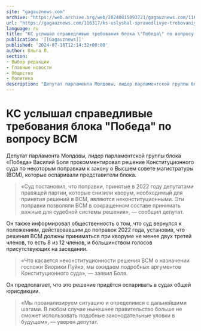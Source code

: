 ```yaml
---
site: "gagauznews.com"
archive: "https://web.archive.org/web/20240815093721/gagauznews.com/116317/ks-uslyshal-spravedlivye-trebovaniya-bloka-pobeda-po-voprosu-vsm.html"
url: "https://gagauznews.com/116317/ks-uslyshal-spravedlivye-trebovaniya-bloka-pobeda-po-voprosu-vsm.html"
language: ru
title: "КС услышал справедливые требования блока \"Победа\" по вопросу ВСМ"
publication: '[[Gagauznews]]'
published: '2024-07-18T12:14:32+00:00'
author: Ольга Л.
section:
- Выбор редакции
- Главные новости
- Общество
- Политика
description: "Депутат парламента Молдовы, лидер парламентской группы блока «Победа» Василий Боля прокомментировал решение Конституционного суда по некоторым поправкам к закону о Высшем совете магистратуры (ВСМ), которые оспаривали представители блока. «Суд постановил, что поправки, принятые в 2022 году депутатами правящей партии, которые снизили кворум, необходимый для принятия решений в ВСМ, являются неконституционными. Эти поправки позволяли ВСМ в сокращенном составе принимать важные для судебной системы решения», — сообщил депутат. Он также информировал общественность о том, что суд вернулся к положениям, действовавшим до поправок 2022 года, установив, что решения ВСМ должны приниматься при кворуме не менее двух третей членов, то есть 8 из 12 […]"
---
```


# КС услышал справедливые требования блока "Победа" по вопросу ВСМ

Депутат парламента Молдовы, лидер парламентской группы блока «Победа» Василий Боля прокомментировал решение Конституционного суда по некоторым поправкам к закону о Высшем совете магистратуры (ВСМ), которые оспаривали представители блока.

> «Суд постановил, что поправки, принятые в 2022 году депутатами правящей партии, которые снизили кворум, необходимый для принятия решений в ВСМ, являются неконституционными. Эти поправки позволяли ВСМ в сокращенном составе принимать важные для судебной системы решения», — сообщил депутат.

Он также информировал общественность о том, что суд вернулся к положениям, действовавшим до поправок 2022 года, установив, что решения ВСМ должны приниматься при кворуме не менее двух третей членов, то есть 8 из 12 членов, и большинством голосов присутствующих на заседании.

> «Что касается неконституционности решения ВСМ о назначении госпожи Виорики Пуйкэ, мы ожидаем подробных аргументов Конституционного суда», — заявил Боля.

Он предполагает, что это решение придётся оспаривать в судах общей юрисдикции.

> «Мы проанализируем ситуацию и определимся с дальнейшими шагами. В любом случае нынешнее правительство больше не сможет использовать подобные законодательные уловки в будущем», — уверен депутат.
